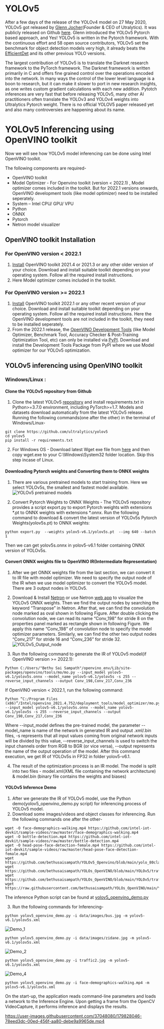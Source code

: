 # YOLOv5
After a few days of the release of the YOLOv4 model on 27 May 2020, YOLOv5 got released by [Glenn Jocher](https://www.linkedin.com/in/glenn-jocher/)(Founder & CEO of Utralytics). It was publicly released on Github [here](https://github.com/ultralytics/yolov5). Glenn introduced the YOLOv5 Pytorch based approach, and Yes! YOLOv5 is written in the Pytorch framework. With the continuous effort and 58 open source contributors, YOLOv5 set the benchmark for object detection models very high, it already beats the [EfficientDet](https://arxiv.org/pdf/1911.09070.pdf) and its other previous YOLO versions.

The largest contribution of YOLOv5 is to translate the Darknet research framework to the PyTorch framework. The Darknet framework is written primarily in C and offers fine grained control over the operations encoded into the network. In many ways the control of the lower level language is a boon to research, but it can make it slower to port in new research insights, as one writes custom gradient calculations with each new addition. Pytotch inferences are very fast that before releasing YOLOv5, many other AI practitioners often translate the YOLOv3 and YOLOv4 weights into Ultralytics Pytorch weight. There is no official YOLOV5 paper released yet and also many controversies are happening about its name.

# YOLOv5 Inferencing using OpenVINO toolkit
Now we will see how YOLOv5 model inferencing can be done using Intel OpenVINO toolkit.

The following components are required-

- OpenVINO toolkit
- Model Optimizer - For Openvino toolkit (version < 2022.1) , Model optimizer comes included in the toolkit. But for 2022.1 versions onwards, OpenVINO development tools (like model optimizer) need to be installed seperately.
- System – Intel CPU/ GPU/ VPU
- Python
- ONNX
- Pytorch
- Netron model visualizer

## OpenVINO toolkit Installation
### For OpenVINO version < 2022.1
1. [Install](https://www.intel.com/content/www/us/en/developer/tools/openvino-toolkit/download-previous-versions.html) OpenVINO toolkit 2021.4 or 2021.3 or any other older version of your choice. Download and install suitable toolkit depending on your operating system. Follow all the required install instructions.
2. Here Model optimizer comes included in the toolkit.

### For OpenVINO version >= 2022.1
1. [Install](https://www.intel.com/content/www/us/en/developer/tools/openvino-toolkit/download.html) OpenVINO toolkit 2022.1 or any other recent version of your choice. Download and install suitable toolkit depending on your operating system. Follow all the required install instructions. Here the OpenVINO development tools are not included in the toolkit, they need to be installed seperately.
2. From the 2022.1 release, the [OpenVINO Development Tools](https://docs.openvino.ai/2022.1/openvino_docs_install_guides_install_dev_tools.html#doxid-openvino-docs-install-guides-install-dev-tools) (like Model Optimizer, Benchmark Tool, Accuracy Checker & Post-Training Optimization Tool, etc) can only be installed via [PyPI](https://pypi.org/project/openvino-dev/). Download and install the Development Tools Package from PyPI where we use Model optimizer for our YOLOv5 optimization.

## YOLOv5 inferencing using OpenVINO toolkit
### Windows/Linux :
#### Clone the YOLOv5 repository from Github
1. Clone the latest YOLOv5 [repository](https://github.com/ultralytics/yolov5) and install requirements.txt in Python>=3.7.0 environment, including PyTorch>=1.7. Models and datasets download automatically from the latest YOLOv5 release.
Running the following commands(one after the other) in the terminal of Windows/Linux-
```
git clone https://github.com/ultralytics/yolov5
cd yolov5
pip install -r requirements.txt
```

2. For Windows OS - Download latest Wget exe file from [here](https://eternallybored.org/misc/wget) and then copy wget.exe to your C:\Windows\System32 folder location. Skip this step incase of Linux.

#### Downloading Pytorch weights and Converting them to ONNX weights
1. There are various pretrained models to start training from. Here we select YOLOv5s, the smallest and fastest model available.
![YOLOv5 pretrained models](https://user-images.githubusercontent.com/37048080/179829729-3eb55365-fbee-40e1-b4e7-48c22206d2b7.png)

2. Convert Pytorch Weights to ONNX Weights - The YOLOv5 repository provides a script export.py to export Pytorch weights with extensions *.pt to ONNX weights with extensions *.onnx. Run the following command to download & convert the latest version of YOLOv5s Pytorch Weights(yolov5s.pt) to ONNX weights:

```
python export.py  --weights yolov5-v6.1/yolov5s.pt  --img 640 --batch 1
```
Then we can get yolov5s.onnx in yolov5-v6.1 folder containing ONNX version of YOLOv5s.

#### Convert ONNX weights file to OpenVINO IR(Intermediate Representation)
1. After we get ONNX weights file from the last section, we can convert it to IR file with model optimizer. We need to specify the output node of the IR when we use model optimizer to convert the YOLOv5 model. There are 3 output nodes in YOLOv5.
2. Download & Install [Netron](https://github.com/lutzroeder/netron)  or use Netron [web app](https://netron.app/) to visualize the YOLOv5 ONNX weights. Then we find the output nodes by searching the keyword “Transpose” in Netron. After that, we can find the convolution node marked as oval shown in following Figure. After double clicking the convolution node, we can read its name “Conv_198” for stride 8 on the properties panel marked as rectangle shown in following Figure. We apply this name “Conv_198” of convolution node to specify the model optimizer parameters. Similarly, we can find the other two output nodes “Conv_217” for stride 16 and “Conv_236” for stride 32. 
![YOLOv5_Output_node](https://user-images.githubusercontent.com/37048080/179829580-f2edd2bc-189c-4d70-9e5f-08819a92e1f8.jpg)

3. Run the following command to generate the IR of YOLOv5 model(if OpenVINO version >= 2022.1):

```
Python C:/Users/"Bethu Sai Sampath"/openvino_env/Lib/site-packages/openvino/tools/mo/mo.py --input_model yolov5-v6.1/yolov5s.onnx --model_name yolov5-v6.1/yolov5s -s 255 --reverse_input_channels --output Conv_198,Conv_217,Conv_236
```

If OpenVINO version < 2022.1, run the following command:
```
Python “C:/Program Files (x86)”/Intel/openvino_2021.4.752/deployment_tools/model_optimizer/mo.py --input_model yolov5-v6.1/yolov5s.onnx --model_name yolov5-v6.1/yolov5s -s 255 --reverse_input_channels --output Conv_198,Conv_217,Conv_236
```

Where --input_model defines the pre-trained model, the parameter --model_name is name of the network in generated IR and output .xml/.bin files, -s represents that all input values coming from original network inputs will be divided by this value, --reverse_input_channels is used to switch the input channels order from RGB to BGR (or vice versa), --output represents the name of the output operation of the model. 
After this command execution, we get IR of YOLOv5s in FP32 in folder yolov5-v6.1.

4. The result of the optimization process is an IR model. The model is split into two files - model.xml(XML file containing the network architecture) & 
model.bin (binary file contains the weights and biases)
#### YOLOv5 Inference Demo

1. After we generate the IR of YOLOv5 model, use the Python demo(yolov5_openvino_demo.py script) for inferencing process of YOLOv5 model.
2. Download some images/videos and object classes for inferencing. Run the following commands one after the other-
```
wget -O face-demographics-walking.mp4 https://github.com/intel-iot-devkit/sample-videos/raw/master/face-demographics-walking.mp4
wget -O bottle-detection.mp4 https://github.com/intel-iot-devkit/sample-videos/raw/master/bottle-detection.mp4
wget -O head-pose-face-detection-female.mp4 https://github.com/intel-iot-devkit/sample-videos/raw/master/head-pose-face-detection-female.mp4
wget https://github.com/bethusaisampath/YOLOv5_Openvino/blob/main/yolo_80classes.txt
wget https://github.com/bethusaisampath/YOLOs_OpenVINO/blob/main/YOLOv5/traffic1.jpg
wget https://github.com/bethusaisampath/YOLOs_OpenVINO/blob/main/YOLOv5/traffic2.jpg
wget https://raw.githubusercontent.com/bethusaisampath/YOLOs_OpenVINO/main/YOLOv5/yolov5_openvino_demo.py
```
The inference Python script can be found at [yolov5_openvino_demo.py](https://github.com/bethusaisampath/YOLOs_OpenVINO/blob/main/YOLOv5/yolov5_openvino_demo.py)

3. Run the following commands for Inferencing-
```
python yolov5_openvino_demo.py -i data/images/bus.jpg -m yolov5-v6.1/yolov5s.xml
```
![Demo_1](https://user-images.githubusercontent.com/37048080/180057938-5f60a73a-e0fc-432d-9841-a2e9bd9e5966.JPG)

```
python yolov5_openvino_demo.py -i data/images/zidane.jpg -m yolov5-v6.1/yolov5s.xml
```
![Demo_2](https://user-images.githubusercontent.com/37048080/180057962-fc23db43-a90f-4500-a855-5b4e8514fce7.JPG)

```
python yolov5_openvino_demo.py -i traffic2.jpg -m yolov5-v6.1/yolov5s.xml
```
![Demo_4](https://user-images.githubusercontent.com/37048080/180059994-e562f53f-6b2f-45b3-9c8f-3aa02f082c57.JPG)

```
python yolov5_openvino_demo.py -i face-demographics-walking.mp4 -m yolov5-v6.1/yolov5s.xml
```
On the start-up, the application reads command-line parameters and loads a network to the Inference Engine. Upon getting a frame from the OpenCV VideoCapture, it performs inference and displays the results.

https://user-images.githubusercontent.com/37048080/179828046-78eed3dc-00ed-456f-aa80-debe9a9965de.mp4


